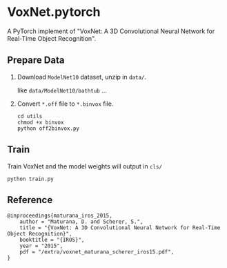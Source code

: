 # VoxNet.pytorch

A PyTorch implement of "VoxNet: A 3D Convolutional Neural Network for Real-Time Object Recognition".

## Prepare Data

1. Download `ModelNet10` dataset, unzip in `data/`.

    like `data/ModelNet10/bathtub` ...

2. Convert `*.off` file to `*.binvox` file.
   ```shell
   cd utils
   chmod +x binvox
   python off2binvox.py
   ```

## Train
Train VoxNet and the model weights will output in `cls/`
```shell
python train.py
```

## Reference
```
@inproceedings{maturana_iros_2015,
    author = "Maturana, D. and Scherer, S.",
    title = "{VoxNet: A 3D Convolutional Neural Network for Real-Time Object Recognition}",
    booktitle = "{IROS}",
    year = "2015",
    pdf = "/extra/voxnet_maturana_scherer_iros15.pdf",
}
```
